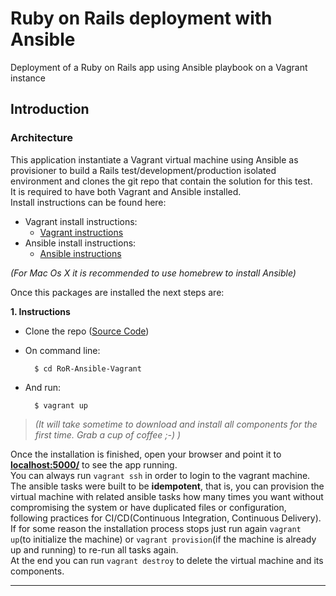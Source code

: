 # Ruby on Rails deployment with Ansible
Deployment of a Ruby on Rails app using Ansible playbook on a Vagrant instance
## Introduction

### Architecture
This application instantiate a Vagrant virtual machine using Ansible as
provisioner to build a Rails test/development/production isolated environment and clones the git repo that contain the solution for this test.  
It is required to have both Vagrant and Ansible installed.  
Install instructions can be found here:
* Vagrant install instructions:
    * [Vagrant instructions](https://www.vagrantup.com/docs/installation/)
* Ansible install instructions:
    * [Ansible instructions](http://docs.ansible.com/ansible/intro_installation.html)  

*(For Mac Os X it is recommended to use homebrew to  install Ansible)*

Once this packages are installed the next steps are:  

**1. Instructions**

* Clone the repo ([Source Code](git@github.com:havk64/RoR-Ansible-Vagrant.git))  

* On command line:

        $ cd RoR-Ansible-Vagrant
* And run:

        $ vagrant up

> *(It will take sometime to download and install all components for the first time. Grab a cup of coffee ;-) )*  

Once the installation is finished, open your browser and point it to [**localhost:5000/**](localhost:5000/) to see the app running.  
You can always run `vagrant ssh` in order to login to the vagrant machine.  
The ansible tasks were built to be **idempotent**, that is, you can provision the virtual machine with related ansible tasks how many times you want without compromising the system or have duplicated files or configuration, following practices for CI/CD(Continuous Integration, Continuous Delivery).  
If for some reason the installation process stops just run again `vagrant up`(to initialize the machine) or `vagrant provision`(if the machine is already up and running) to re-run all tasks again.  
At the end you can run `vagrant destroy` to delete the virtual machine and its components.


---------------
